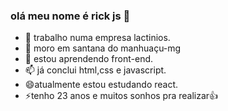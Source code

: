 ### olá meu nome é rick js 👋


- 🔭 trabalho numa empresa lactinios.
- 🤔 moro em santana do manhuaçu-mg
- 💬 estou aprendendo front-end.
- 📫 já conclui html,css e javascript.
- 😄atualmente estou estudando react.
- ⚡tenho 23 anos e muitos sonhos pra realizar👍

